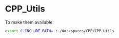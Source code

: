 # CPP_Utils

To make them available:

```bash
export C_INCLUDE_PATH=.:~/Workspaces/CPP/CPP_Utils
``` 